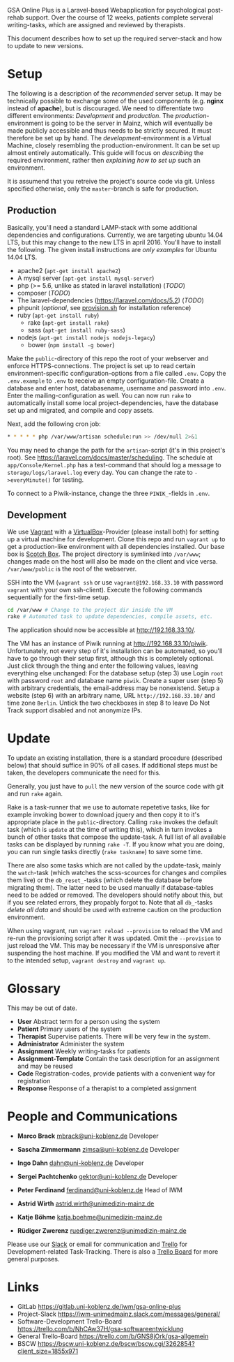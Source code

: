 GSA Online Plus is a Laravel-based Webapplication for psychological post-rehab support. Over the course of 12 weeks, patients complete serveral writing-tasks, which are assigned and reviewed by therapists.

This document describes how to set up the required server-stack and how to update to new versions.



# Setup
The following is a description of the *recommended* server setup. It may be technically possible to exchange some of the used components (e.g. **nginx** instead of **apache**), but is discouraged. We need to differentiate two different environments: *Development* and *production*. The *production*-environment is going to be the server in Mainz, which will eventually be made publicly accessible and thus needs to be strictly secured. It must therefore be set up by hand. The *development*-environment is a Virtual Machine, closely resembling the production-environment. It can be set up almost entirely automatically. This guide will focus on *describing* the required environment, rather then *explaining how to set up* such an environment.

It is assumend that you retreive the project's source code via git. Unless specified otherwise, only the `master`-branch is safe for production.


## Production
Basically, you'll need a standard LAMP-stack with some additional dependencies and configurations. Currently, we are targeting ubuntu 14.04 LTS, but this may change to the new LTS in april 2016. You'll have to install the following. The given install instructions are *only examples* for Ubuntu 14.04 LTS.

* apache2 (`apt-get install apache2`)
* A mysql server (`apt-get install mysql-server`)
* php (>= 5.6, unlike as stated in laravel installation) (*TODO*)
* composer (*TODO*)
* The laravel-dependencies (<https://laravel.com/docs/5.2>) (*TODO*)
* phpunit (*optional*, see [provision.sh](provision.sh) for installation reference)
* ruby (`apt-get install ruby`)
  * rake (`apt-get install rake`)
  * sass (`apt-get install ruby-sass`)
* nodejs (`apt-get install nodejs nodejs-legacy`)
  * bower (`npm install -g bower`)

Make the `public`-directory of this repo the root of your webserver and enforce HTTPS-connections. The project is set up to read certain environment-specific configuration-options from a file called `.env`. Copy the `.env.example` to `.env` to receive an empty configuration-file. Create a database and enter host, databasename, username and password into `.env`. Enter the mailing-configuration as well. You can now run `rake` to automatically install some local project-dependencies, have the database set up and migrated, and compile and copy assets.

Next, add the following cron job:

``` bash
* * * * * php /var/www/artisan schedule:run >> /dev/null 2>&1
```

You may need to change the path for the `artisan`-script (it's in this project's root). See <https://laravel.com/docs/master/scheduling>. The schedule at `app/Console/Kernel.php` has a test-command that should log a message to `storage/logs/laravel.log` every day. You can change the rate to `->everyMinute()` for testing.

To connect to a Piwik-instance, change the three `PIWIK_`-fields in `.env`.


## Development
We use [Vagrant](https://www.vagrantup.com/) with a [VirtualBox](https://www.virtualbox.org/)-Provider (please install both) for setting up a virtual machine for development. Clone this repo and run `vagrant up` to get a production-like environment with all dependencies installed. Our base box is [Scotch Box](https://box.scotch.io/). The project directory is symlinked into `/var/www`; changes made on the host will also be made on the client and vice versa. `/var/www/public` is the root of the webserver.

SSH into the VM (`vagrant ssh` or use `vagrant@192.168.33.10` with password `vagrant` with your own ssh-client). Execute the following commands sequentially for the first-time setup.

``` bash
cd /var/www # Change to the project dir inside the VM
rake # Automated task to update dependencies, compile assets, etc.
```

The application should now be accessible at <http://192.168.33.10/>.

The VM has an instance of Piwik running at <http://192.168.33.10/piwik>. Unfortunately, not every step of it's installation can be automated, so you'll have to go through their setup first, although this is completely optional. Just click through the thing and enter the following values, leaving everything else unchanged: For the database setup (step 3) use Login `root` with password `root` and database name `piwik`. Create a super user (step 5) with arbitrary credentials, the email-address may be nonexistend. Setup a website (step 6) with an arbitrary name, URL `http://192.168.33.10/` and time zone `Berlin`. Untick the two checkboxes in step 8 to leave Do Not Track support disabled and not anonymize IPs.



# Update
To update an existing installation, there is a standard procedure (described below) that should suffice in 90% of all cases. If additional steps must be taken, the developers communicate the need for this.

Generally, you just have to `pull` the new version of the source code with git and run `rake` again.

Rake is a task-runner that we use to automate repetetive tasks, like for example invoking bower to download jquery and then copy it to it's appropriate place in the `public`-directory. Calling `rake` invokes the default task (which is `update` at the time of writing this), which in turn invokes a bunch of other tasks that compose the update-task. A full list of all available tasks can be displayed by running `rake -T`. If you know what you are doing, you can run single tasks directly (`rake taskname`) to save some time.

There are also some tasks which are not called by the update-task, mainly the `watch`-task (which watches the scss-scources for changes and compiles them live) or the `db_reset_`-tasks (which delete the database before migrating them). The latter need to be used manually if database-tables need to be added or removed. The developers should notify about this, but if you see related errors, they propably forgot to. Note that all `db_`-tasks *delete all data* and should be used with extreme caution on the production environment.

When using vagrant, run `vagrant reload --provision` to reload the VM and re-run the provisioning script after it was updated. Omit the `--provision` to just reload the VM. This may be necessary if the VM is unresponsive after suspending the host machine. If you modified the VM and want to revert it to the intended setup, `vagrant destroy` and `vagrant up`.



# Glossary
This may be out of date.

* **User** Abstract term for a person using the system
* **Patient** Primary users of the system
* **Therapist** Supervise patients. There will be very few in the system.
* **Administrator** Administer the system
* **Assignment** Weekly writing-tasks for patients
* **Assignment-Template** Contain the task description for an assignment and may be reused
* **Code** Registration-codes, provide patients with a convenient way for registration
* **Response** Response of a therapist to a completed assignment

# People and Communications
* **Marco Brack** <mbrack@uni-koblenz.de> Developer
* **Sascha Zimmermann** <zimsa@uni-koblenz.de> Developer
* **Ingo Dahn** <dahn@uni-koblenz.de> Developer
* **Sergei Pachtchenko** <gektor@uni-koblenz.de> Developer

* **Peter Ferdinand** <ferdinand@uni-koblenz.de> Head of IWM
* **Astrid Wirth** <astrid.wirth@unimedizin-mainz.de>
* **Katje Böhme** <katja.boehme@unimedizin-mainz.de>
* **Rüdiger Zwerenz** <ruediger.zwerenz@unimedizin-mainz.de>

Please use our [Slack](https://iwm-unimedmainz.slack.com/messages/general/) or email for communication and [Trello](https://trello.com/b/NhCAw37H/gsa-softwareentwicklung) for Development-related Task-Tracking. There is also a [Trello Board](https://trello.com/b/GNS8jOrk/gsa-allgemein) for more general purposes.

# Links
* GitLab https://gitlab.uni-koblenz.de/iwm/gsa-online-plus
* Project-Slack https://iwm-unimedmainz.slack.com/messages/general/
* Software-Development Trello-Board https://trello.com/b/NhCAw37H/gsa-softwareentwicklung
* General Trello-Board https://trello.com/b/GNS8jOrk/gsa-allgemein
* BSCW https://bscw.uni-koblenz.de/bscw/bscw.cgi/3262854?client_size=1855x971
